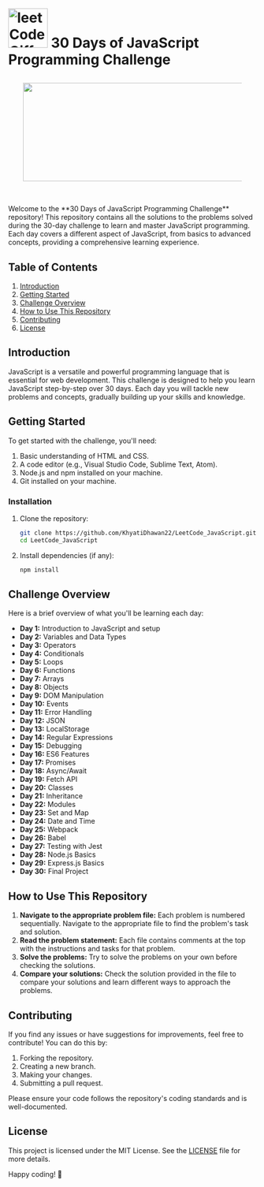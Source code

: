 # <img src="https://github.com/KhyatiDhawan22/LeetCode_JavaScript/assets/112753105/de9ccd57-94ff-411a-bb9f-848dbefe82f3" alt="leetCodeGiffy-ezgif com-resize" width="80" height="80"> 30 Days of JavaScript Programming Challenge 
<div align="center" style="margin: 30px;" >
<img alt="LeetCode" src="https://github.com/KhyatiDhawan22/LeetCode_JavaScript/assets/112753105/57e0fa3d-bfb7-4b88-ad38-c8e13032d0f2" width="960" height="200">
</div>
<br/>
Welcome to the **30 Days of JavaScript Programming Challenge** repository! This repository contains all the solutions to the problems solved during the 30-day challenge to learn and master JavaScript programming. Each day covers a different aspect of JavaScript, from basics to advanced concepts, providing a comprehensive learning experience.

## Table of Contents

1. [Introduction](#introduction)
2. [Getting Started](#getting-started)
3. [Challenge Overview](#challenge-overview)
4. [How to Use This Repository](#how-to-use-this-repository)
5. [Contributing](#contributing)
6. [License](#license)

## Introduction

JavaScript is a versatile and powerful programming language that is essential for web development. This challenge is designed to help you learn JavaScript step-by-step over 30 days. Each day you will tackle new problems and concepts, gradually building up your skills and knowledge.

## Getting Started

To get started with the challenge, you'll need:

1. Basic understanding of HTML and CSS.
2. A code editor (e.g., Visual Studio Code, Sublime Text, Atom).
3. Node.js and npm installed on your machine.
4. Git installed on your machine.

### Installation

1. Clone the repository:
    ```bash
    git clone https://github.com/KhyatiDhawan22/LeetCode_JavaScript.git
    cd LeetCode_JavaScript
    ```

2. Install dependencies (if any):
    ```bash
    npm install
    ```

## Challenge Overview

Here is a brief overview of what you'll be learning each day:

- **Day 1:** Introduction to JavaScript and setup
- **Day 2:** Variables and Data Types
- **Day 3:** Operators
- **Day 4:** Conditionals
- **Day 5:** Loops
- **Day 6:** Functions
- **Day 7:** Arrays
- **Day 8:** Objects
- **Day 9:** DOM Manipulation
- **Day 10:** Events
- **Day 11:** Error Handling
- **Day 12:** JSON
- **Day 13:** LocalStorage
- **Day 14:** Regular Expressions
- **Day 15:** Debugging
- **Day 16:** ES6 Features
- **Day 17:** Promises
- **Day 18:** Async/Await
- **Day 19:** Fetch API
- **Day 20:** Classes
- **Day 21:** Inheritance
- **Day 22:** Modules
- **Day 23:** Set and Map
- **Day 24:** Date and Time
- **Day 25:** Webpack
- **Day 26:** Babel
- **Day 27:** Testing with Jest
- **Day 28:** Node.js Basics
- **Day 29:** Express.js Basics
- **Day 30:** Final Project

## How to Use This Repository

1. **Navigate to the appropriate problem file:** Each problem is numbered sequentially. Navigate to the appropriate file to find the problem's task and solution.
2. **Read the problem statement:** Each file contains comments at the top with the instructions and tasks for that problem.
3. **Solve the problems:** Try to solve the problems on your own before checking the solutions.
4. **Compare your solutions:** Check the solution provided in the file to compare your solutions and learn different ways to approach the problems.

## Contributing

If you find any issues or have suggestions for improvements, feel free to contribute! You can do this by:

1. Forking the repository.
2. Creating a new branch.
3. Making your changes.
4. Submitting a pull request.

Please ensure your code follows the repository's coding standards and is well-documented.

## License

This project is licensed under the MIT License. See the [LICENSE](LICENSE) file for more details.

Happy coding! 🚀
